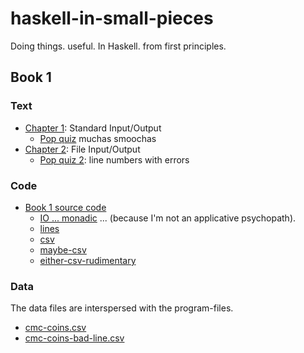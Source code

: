 # haskell-in-small-pieces
Doing things. useful. In Haskell. from first principles.

## Book 1

### Text

* [Chapter 1](book/book1/ch01.md): Standard Input/Output
  * [Pop quiz](book/book1/ch01.md#quiz-1) muchas smoochas
* [Chapter 2](book/book1/ch02.md): File Input/Output
  * [Pop quiz 2](book/book1/ch02.md#pop-quiz-2): line numbers with errors

### Code

* [Book 1 source code](src/book/book1/)
  * [IO ... monadic](src/book/book1/ex1a-io-monad.hs) ... (because I'm not 
an applicative psychopath).
  * [lines](src/book/book1/ex2a-line-count.hs)
  * [csv](src/book/book1/ex2b-csv-parser.hs)
  * [maybe-csv](src/book/book1/ex2c-maybe-csv-parser.hs)
  * [either-csv-rudimentary](src/book/book1/ex2d-either-csv-parser.hs)

### Data

The data files are interspersed with the program-files.

* [cmc-coins.csv](src/book/book1/cmc-coins.csv)
* [cmc-coins-bad-line.csv](src/book/book1/cmc-coins-bad-line.csv)


